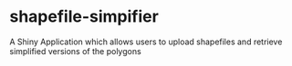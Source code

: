 # shapefile-simpifier
A Shiny Application which allows users to upload shapefiles and retrieve simplified versions of the polygons
